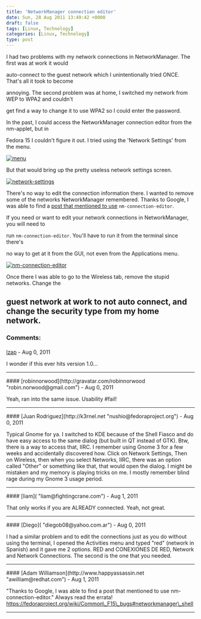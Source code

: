 ```yaml
---
title: 'NetworkManager connection editor'
date: Sun, 28 Aug 2011 13:49:42 +0000
draft: false
tags: [Linux, Technology]
categories: [Linux, Technology]
type: post
---
```


I had two problems with my network connections in NetworkManager. The first was at work it would

auto-connect to the guest network which I unintentionally tried ONCE. That's all it took to become

annoying. The second problem was at home, I switched my network from WEP to WPA2 and couldn't

get find a way to change it to use WPA2 so I could enter the password.

In the past, I could access the NetworkManager connection editor from the nm-applet, but in

Fedora 15 I couldn't figure it out. I tried using the 'Network Settings' from the menu.

[![](/img/2011/08/menu.png "menu")](/img/2011/08/menu.png)

But that would bring up the pretty useless network settings screen.

[![](/img/2011/08/network-settings.png "network-settings")](/img/2011/08/network-settings.png)

There's no way to edit the connection information there. I wanted to remove some of the networks NetworkManager remembered. Thanks to Google, I was able to find a [post that mentioned to use](http://mail.gnome.org/archives/networkmanager-list/2009-January/msg00265.html) `nm-connection-editor`.

If you need or want to edit your network connections in NetworkManager, you will need to

run `nm-connection-editor`. You'll have to run it from the terminal since there's

no way to get at it from the GUI, not even from the Applications menu.

[![](/img/2011/08/nm-connection-editor.png "nm-connection-editor")](/img/2011/08/nm-connection-editor.png)

Once there I was able to go to the Wireless tab, remove the stupid networks. Change the

guest network at work to not auto connect, and change the security type from my home network.
---
### Comments:
####
[lzap](http://gravatar.com/lzap "lzap@seznam.cz") - <time datetime="2011-08-28 13:31:39">Aug 0, 2011</time>

I wonder if this ever hits version 1.0...
<hr />
####
[robinnorwood](http://gravatar.com/robinnorwood "robin.norwood@gmail.com") - <time datetime="2011-08-28 16:27:26">Aug 0, 2011</time>

Yeah, ran into the same issue. Usability #fail!
<hr />
####
[Juan Rodriguez](http://k3rnel.net "nushio@fedoraproject.org") - <time datetime="2011-08-28 17:38:24">Aug 0, 2011</time>

Typical Gnome for ya. I switched to KDE because of the Shell Fiasco and do have easy access to the same dialog (but built in QT instead of GTK). Btw, there is a way to access that, IIRC. I remember using Gnome 3 for a few weeks and accidentally discovered how. Click on Network Settings, Then on Wireless, then when you select Networks, IIRC, there was an option called "Other" or something like that, that would open the dialog. I might be mistaken and my memory is playing tricks on me. I mostly remember blind rage during my Gnome 3 usage period.
<hr />
####
[liam]( "liam@fightingcrane.com") - <time datetime="2011-08-29 01:07:10">Aug 1, 2011</time>

That only works if you are ALREADY connected. Yeah, not great.
<hr />
####
[Diego]( "diegob08@yahoo.com.ar") - <time datetime="2011-08-28 22:57:27">Aug 0, 2011</time>

I had a similar problem and to edit the connections just as you do without using the terminal, I opened the Activities menu and typed "red" (network in Spanish) and it gave me 2 options. RED and CONEXIONES DE RED, Network and Network Connections. The second is the one that you needed.
<hr />
####
[Adam Williamson](http://www.happyassassin.net "awilliam@redhat.com") - <time datetime="2011-08-29 17:35:43">Aug 1, 2011</time>

"Thanks to Google, I was able to find a post that mentioned to use nm-connection-editor." Always read the errata! https://fedoraproject.org/wiki/Common\_F15\_bugs#networkmanager\_shell
<hr />
